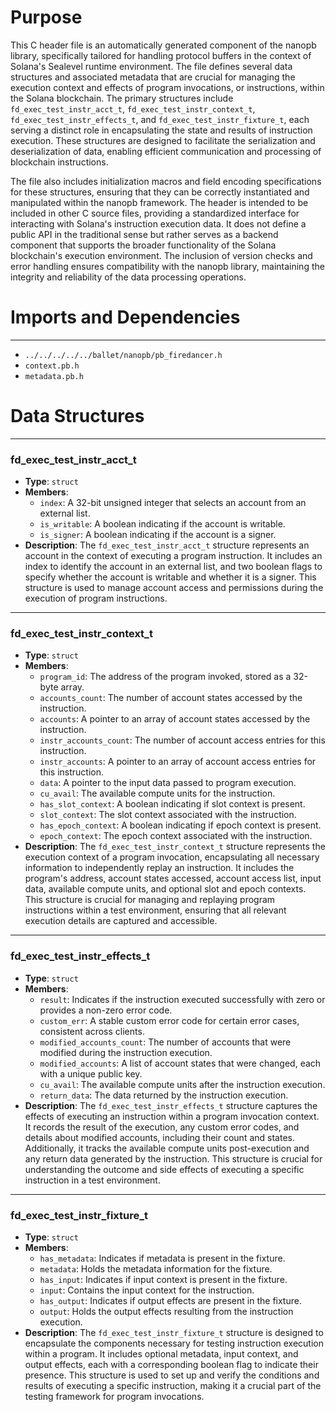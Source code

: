 # Purpose
This C header file is an automatically generated component of the nanopb library, specifically tailored for handling protocol buffers in the context of Solana's Sealevel runtime environment. The file defines several data structures and associated metadata that are crucial for managing the execution context and effects of program invocations, or instructions, within the Solana blockchain. The primary structures include `fd_exec_test_instr_acct_t`, `fd_exec_test_instr_context_t`, `fd_exec_test_instr_effects_t`, and `fd_exec_test_instr_fixture_t`, each serving a distinct role in encapsulating the state and results of instruction execution. These structures are designed to facilitate the serialization and deserialization of data, enabling efficient communication and processing of blockchain instructions.

The file also includes initialization macros and field encoding specifications for these structures, ensuring that they can be correctly instantiated and manipulated within the nanopb framework. The header is intended to be included in other C source files, providing a standardized interface for interacting with Solana's instruction execution data. It does not define a public API in the traditional sense but rather serves as a backend component that supports the broader functionality of the Solana blockchain's execution environment. The inclusion of version checks and error handling ensures compatibility with the nanopb library, maintaining the integrity and reliability of the data processing operations.
# Imports and Dependencies

---
- `../../../../../ballet/nanopb/pb_firedancer.h`
- `context.pb.h`
- `metadata.pb.h`


# Data Structures

---
### fd\_exec\_test\_instr\_acct\_t
- **Type**: `struct`
- **Members**:
    - `index`: A 32-bit unsigned integer that selects an account from an external list.
    - `is_writable`: A boolean indicating if the account is writable.
    - `is_signer`: A boolean indicating if the account is a signer.
- **Description**: The `fd_exec_test_instr_acct_t` structure represents an account in the context of executing a program instruction. It includes an index to identify the account in an external list, and two boolean flags to specify whether the account is writable and whether it is a signer. This structure is used to manage account access and permissions during the execution of program instructions.


---
### fd\_exec\_test\_instr\_context\_t
- **Type**: `struct`
- **Members**:
    - `program_id`: The address of the program invoked, stored as a 32-byte array.
    - `accounts_count`: The number of account states accessed by the instruction.
    - `accounts`: A pointer to an array of account states accessed by the instruction.
    - `instr_accounts_count`: The number of account access entries for this instruction.
    - `instr_accounts`: A pointer to an array of account access entries for this instruction.
    - `data`: A pointer to the input data passed to program execution.
    - `cu_avail`: The available compute units for the instruction.
    - `has_slot_context`: A boolean indicating if slot context is present.
    - `slot_context`: The slot context associated with the instruction.
    - `has_epoch_context`: A boolean indicating if epoch context is present.
    - `epoch_context`: The epoch context associated with the instruction.
- **Description**: The `fd_exec_test_instr_context_t` structure represents the execution context of a program invocation, encapsulating all necessary information to independently replay an instruction. It includes the program's address, account states accessed, account access list, input data, available compute units, and optional slot and epoch contexts. This structure is crucial for managing and replaying program instructions within a test environment, ensuring that all relevant execution details are captured and accessible.


---
### fd\_exec\_test\_instr\_effects\_t
- **Type**: `struct`
- **Members**:
    - `result`: Indicates if the instruction executed successfully with zero or provides a non-zero error code.
    - `custom_err`: A stable custom error code for certain error cases, consistent across clients.
    - `modified_accounts_count`: The number of accounts that were modified during the instruction execution.
    - `modified_accounts`: A list of account states that were changed, each with a unique public key.
    - `cu_avail`: The available compute units after the instruction execution.
    - `return_data`: The data returned by the instruction execution.
- **Description**: The `fd_exec_test_instr_effects_t` structure captures the effects of executing an instruction within a program invocation context. It records the result of the execution, any custom error codes, and details about modified accounts, including their count and states. Additionally, it tracks the available compute units post-execution and any return data generated by the instruction. This structure is crucial for understanding the outcome and side effects of executing a specific instruction in a test environment.


---
### fd\_exec\_test\_instr\_fixture\_t
- **Type**: `struct`
- **Members**:
    - `has_metadata`: Indicates if metadata is present in the fixture.
    - `metadata`: Holds the metadata information for the fixture.
    - `has_input`: Indicates if input context is present in the fixture.
    - `input`: Contains the input context for the instruction.
    - `has_output`: Indicates if output effects are present in the fixture.
    - `output`: Holds the output effects resulting from the instruction execution.
- **Description**: The `fd_exec_test_instr_fixture_t` structure is designed to encapsulate the components necessary for testing instruction execution within a program. It includes optional metadata, input context, and output effects, each with a corresponding boolean flag to indicate their presence. This structure is used to set up and verify the conditions and results of executing a specific instruction, making it a crucial part of the testing framework for program invocations.


